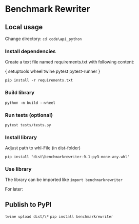 # Benchmark Rewriter

## Local usage

Change directory: `cd code\api_python`

### Install dependencies

Create a text file named requirements.txt with following content:

{
setuptools
wheel
twine
pytest
pytest-runner
}

`pip install -r requirements.txt`

### Build library

`python -m build --wheel`

### Run tests (optional)

`pytest tests/tests.py`

### Install library

Adjust path to whl-File (in dist-folder)

`pip install "dist\benchmarkrewriter-0.1-py3-none-any.whl"`

### Use library

The library can be imported like `import benchmarkrewriter`

For later:

## Publish to PyPI

`twine upload dist/\*`
`pip install benchmarkrewriter`
